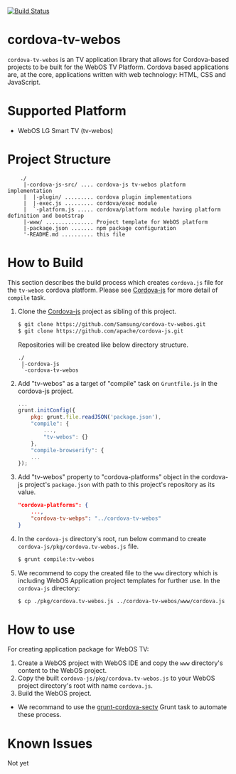 [![Build Status](https://travis-ci.org/Samsung/cordova-tv-webos.svg?branch=master)](https://travis-ci.org/Samsung/cordova-tv-webos)

# cordova-tv-webos
`cordova-tv-webos` is an TV application library that allows for Cordova-based projects to be built for the WebOS TV Platform.
Cordova based applications are, at the core, applications written with web technology: HTML, CSS and JavaScript.

# Supported Platform
* WebOS LG Smart TV (tv-webos)

# Project Structure
```
    ./
     |-cordova-js-src/ .... cordova-js tv-webos platform implementation
     |  |-plugin/ ......... cordova plugin implementations
     |  |-exec.js ......... cordova/exec module
     |  `-platform.js ..... cordova/platform module having platform definition and bootstrap
     |-www/ ............... Project template for WebOS platform
     |-package.json ....... npm package configuration
     '-README.md .......... this file
```

# How to Build
This section describes the build process which creates `cordova.js` file for the `tv-webos` cordova platform.
Please see [Cordova-js](http://github.com/apache/cordova-js) for more detail of `compile` task.

1. Clone the [Cordova-js](http://github.com/apache/cordova-js) project as sibling of this project.
    ```sh
    $ git clone https://github.com/Samsung/cordova-tv-webos.git
    $ git clone https://github.com/apache/cordova-js.git
    ```
    
    Repositories will be created like below directory structure.
    ```
    ./
     |-cordova-js
     `-cordova-tv-webos
    ```

2. Add "tv-webos" as a target of "compile" task on `Gruntfile.js` in the cordova-js project.
    ```js
    ...
    grunt.initConfig({
        pkg: grunt.file.readJSON('package.json'),
        "compile": {
            ...,
            "tv-webos": {}
        },
        "compile-browserify": {
        ...
    });
    ```

3. Add "tv-webos" property to "cordova-platforms" object in the cordova-js project's `package.json` with path to this project's repository as its value.
    ```JSON
    "cordova-platforms": {
        ...,
        "cordova-tv-webps": "../cordova-tv-webos"
    }
    ```

4. In the `cordova-js` directory's root, run below command to create `cordova-js/pkg/cordova.tv-webos.js` file.
    ```sh
    $ grunt compile:tv-webos
    ```

5. We recommend to copy the created file to the `www` directory which is including WebOS Application project templates for further use. In the `cordova-js` directory:
    ```sh
    $ cp ./pkg/cordova.tv-webos.js ../cordova-tv-webos/www/cordova.js
    ```

# How to use
For creating application package for WebOS TV:

1. Create a WebOS project with WebOS IDE and copy the `www` directory's content to the WebOS project.
2. Copy the built `cordova-js/pkg/cordova.tv-webos.js` to your WebOS project directory's root with name `cordova.js`.
3. Build the WebOS project.

* We recommand to use the [grunt-cordova-sectv](http://github.com/Samsung/grunt-cordova-sectv) Grunt task to automate these process.

# Known Issues
Not yet
